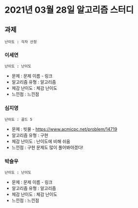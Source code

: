 # 2021년 03월 28일 알고리즘 스터디

## 과제
`난이도 : 각자 산정`

### 이세연
`난이도 : 난이도`
- 문제 : 문제 이름 - 링크
- 알고리즘 유형 : 알고리즘
- 체감 난이도 : 체감 난이도
- 느낀점 : 느낀점

### 심지영
`난이도 : 골드 5`
- 문제 : 빗물 - https://www.acmicpc.net/problem/14719
- 알고리즘 유형 : 구현
- 체감 난이도 : 난이도에 비해 쉬움
- 느낀점 : 구현 문제도 많이 풀어봐야겠다!

### 박슬우
`난이도 : 난이도`
- 문제 : 문제 이름 - 링크
- 알고리즘 유형 : 알고리즘
- 체감 난이도 : 체감 난이도
- 느낀점 : 느낀점

